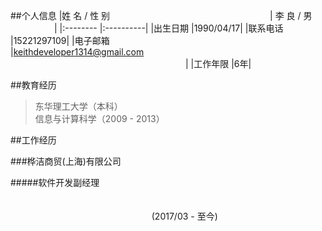 ##个人信息
|姓 名 / 性 别	     &emsp;&emsp;&emsp;&emsp;&emsp;&emsp;&emsp;&emsp;&emsp;&emsp;&emsp;&emsp;&emsp;&emsp;&emsp;&emsp;&emsp;&emsp;| 李 良 / 男 &emsp;&emsp;&emsp;&emsp;&emsp;|
|:--------     |:----------|
|出生日期     |1990/04/17|
|联系电话     |15221297109|
|电子邮箱     |keithdeveloper1314@gmail.com&emsp;&emsp;&emsp;&emsp;&emsp;&emsp;&emsp;&emsp;&emsp;&emsp;&emsp;&emsp;&emsp;&emsp;&emsp;&emsp;&emsp;&emsp;&emsp;&emsp;&emsp;&emsp;&emsp;&emsp;&emsp;&emsp;&emsp;&emsp;&emsp;&emsp;&emsp;&emsp;&emsp;&emsp;&emsp;&emsp;&emsp;&emsp;&emsp;&emsp;|
|工作年限     |6年|


##教育经历

> 东华理工大学（本科）	
> 信息与计算科学（2009 - 2013）

##工作经历

###桦洁商贸(上海)有限公司	
 
#####软件开发副经理		&emsp;&emsp;&emsp;&emsp;&emsp;&emsp;&emsp;&emsp;&emsp;&emsp;&emsp;&emsp;&emsp;&emsp;&emsp;&emsp;&emsp;&emsp;&emsp;&emsp;&emsp;&emsp;&emsp;&emsp;&emsp;&emsp;&emsp;&emsp;&emsp;&emsp;&emsp;&emsp;&emsp;&emsp;&emsp;&emsp;&emsp;&emsp;&emsp;&emsp;&emsp;&emsp;&emsp;&emsp;&emsp;&emsp;&emsp;&emsp;&emsp;&emsp;&emsp;&emsp;&emsp;&emsp;&emsp;&emsp;&emsp;&emsp;&emsp;&emsp;&emsp;&emsp;&emsp;&emsp;&emsp;&emsp;&emsp;&emsp;&emsp;&emsp;&emsp;&emsp;&emsp;&emsp;&emsp;&emsp;&emsp;&emsp;&emsp;&emsp;&emsp;&emsp;&emsp;&emsp;&emsp;&emsp;&emsp;&nbsp;&nbsp;&nbsp;&nbsp;(2017/03 - 至今)			




